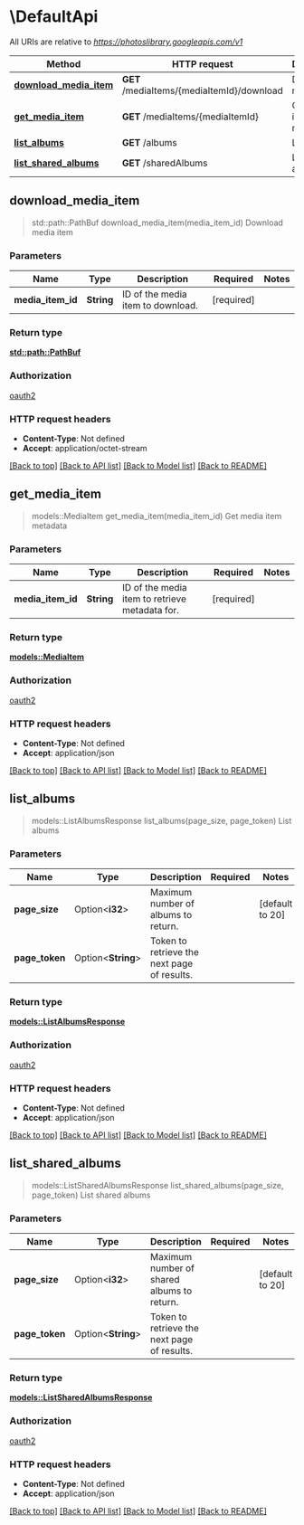 # \DefaultApi

All URIs are relative to *https://photoslibrary.googleapis.com/v1*

Method | HTTP request | Description
------------- | ------------- | -------------
[**download_media_item**](DefaultApi.md#download_media_item) | **GET** /mediaItems/{mediaItemId}/download | Download media item
[**get_media_item**](DefaultApi.md#get_media_item) | **GET** /mediaItems/{mediaItemId} | Get media item metadata
[**list_albums**](DefaultApi.md#list_albums) | **GET** /albums | List albums
[**list_shared_albums**](DefaultApi.md#list_shared_albums) | **GET** /sharedAlbums | List shared albums



## download_media_item

> std::path::PathBuf download_media_item(media_item_id)
Download media item

### Parameters


Name | Type | Description  | Required | Notes
------------- | ------------- | ------------- | ------------- | -------------
**media_item_id** | **String** | ID of the media item to download. | [required] |

### Return type

[**std::path::PathBuf**](std::path::PathBuf.md)

### Authorization

[oauth2](../README.md#oauth2)

### HTTP request headers

- **Content-Type**: Not defined
- **Accept**: application/octet-stream

[[Back to top]](#) [[Back to API list]](../README.md#documentation-for-api-endpoints) [[Back to Model list]](../README.md#documentation-for-models) [[Back to README]](../README.md)


## get_media_item

> models::MediaItem get_media_item(media_item_id)
Get media item metadata

### Parameters


Name | Type | Description  | Required | Notes
------------- | ------------- | ------------- | ------------- | -------------
**media_item_id** | **String** | ID of the media item to retrieve metadata for. | [required] |

### Return type

[**models::MediaItem**](MediaItem.md)

### Authorization

[oauth2](../README.md#oauth2)

### HTTP request headers

- **Content-Type**: Not defined
- **Accept**: application/json

[[Back to top]](#) [[Back to API list]](../README.md#documentation-for-api-endpoints) [[Back to Model list]](../README.md#documentation-for-models) [[Back to README]](../README.md)


## list_albums

> models::ListAlbumsResponse list_albums(page_size, page_token)
List albums

### Parameters


Name | Type | Description  | Required | Notes
------------- | ------------- | ------------- | ------------- | -------------
**page_size** | Option<**i32**> | Maximum number of albums to return. |  |[default to 20]
**page_token** | Option<**String**> | Token to retrieve the next page of results. |  |

### Return type

[**models::ListAlbumsResponse**](ListAlbumsResponse.md)

### Authorization

[oauth2](../README.md#oauth2)

### HTTP request headers

- **Content-Type**: Not defined
- **Accept**: application/json

[[Back to top]](#) [[Back to API list]](../README.md#documentation-for-api-endpoints) [[Back to Model list]](../README.md#documentation-for-models) [[Back to README]](../README.md)


## list_shared_albums

> models::ListSharedAlbumsResponse list_shared_albums(page_size, page_token)
List shared albums

### Parameters


Name | Type | Description  | Required | Notes
------------- | ------------- | ------------- | ------------- | -------------
**page_size** | Option<**i32**> | Maximum number of shared albums to return. |  |[default to 20]
**page_token** | Option<**String**> | Token to retrieve the next page of results. |  |

### Return type

[**models::ListSharedAlbumsResponse**](ListSharedAlbumsResponse.md)

### Authorization

[oauth2](../README.md#oauth2)

### HTTP request headers

- **Content-Type**: Not defined
- **Accept**: application/json

[[Back to top]](#) [[Back to API list]](../README.md#documentation-for-api-endpoints) [[Back to Model list]](../README.md#documentation-for-models) [[Back to README]](../README.md)

